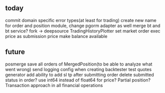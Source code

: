 ## today
commit
domain specific error types(at least for trading)
create new name for order and position module, change pgorm adapter as well
merge bt and bt service?
fork -> deepsource
TradingHistoryPlotter
    set market order exec price as submission price
make balance available

## future
posmerge
    save all orders of MergedPosition(to be able to analyze what went wrong)
send logging config when creating backtester
test quotes generator
add ability to add sl tp after submitting order
delete submitted status in order?
use int64 instead of float64 for price?
Partial position?
Transaction approach in all financial operations